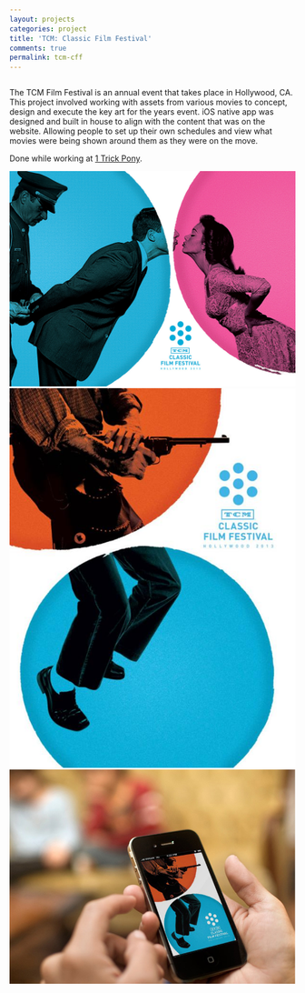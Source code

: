 ```yaml
---
layout: projects
categories: project
title: 'TCM: Classic Film Festival'
comments: true
permalink: tcm-cff
---
```


<div class="row clearfix">
	<div class="column full">
		<p>The TCM Film Festival is an annual event that takes place in Hollywood, CA. This project involved working with assets from various movies to concept, design and execute the key art for the years event. iOS native app was designed and built in house to align with the content that was on the website. Allowing people to set up their own schedules and view what movies were being shown around them as they were on the move.</p>
		<p>Done while working at <a href="http://1trickpony.com/" target="_blank">1 Trick Pony</a>.</p>
	</div>
</div>
<div class="row clearfix project-image">
	<img class="column full" src="/img/proj/tcmcff/img-1.jpg" alt="">
	<img class="column full" src="/img/proj/tcmcff/img-2.jpg" alt="">
	<img class="column full" src="/img/proj/tcmcff/img-3.jpg" alt=""><!-- 
	<img class="column full" src="/img/proj/tcmcff/img-4.png" alt=""> -->
</div>